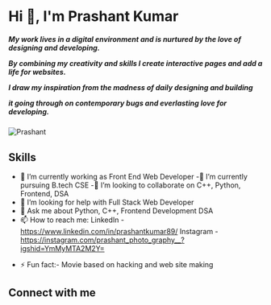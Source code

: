 

<!--
**Prashantkry/Prashantkry** is a ✨ _special_ ✨ repository because its `README.md` (this file) appears on your GitHub profile.
Here are some ideas to get you started:
-->
<h1>Hi 👋, I'm Prashant Kumar </h1>
<h5>My work lives in a digital environment and is nurtured by the love of designing and developing.

By combining my creativity and skills I create interactive pages and add a life for websites.

I draw my inspiration from the madness of daily designing and building

it going through on contemporary bugs and everlasting love for developing.
</h5>
<img src="https://www.freepik.com/free-vector/hand-drawn-web-developers_12063795.htm#query=Web%20Developer&position=6&from_view=search&track=ais" alt="Prashant">
<h2>
  Skills 
</h2>

- 🔭 I’m currently working as Front End Web Developer 
-🌱 I’m currently pursuing B.tech CSE 
-👯 I’m looking to collaborate on C++, Python, Frontend, DSA
- 🤔 I’m looking for help with Full Stack Web Developer 
- 💬 Ask me about Python, C++, Frontend Development DSA 
- 📫 How to reach me: LinkedIn - https://www.linkedin.com/in/prashantkumar89/
                       Instagram - https://instagram.com/prashant_photo_graphy__?igshid=YmMyMTA2M2Y=
<!-- - 😄 Pronouns: ... -->
- ⚡ Fun fact:- Movie based on hacking and web site making


<h2 style="text-alignment:center">Connect with me </h2>
